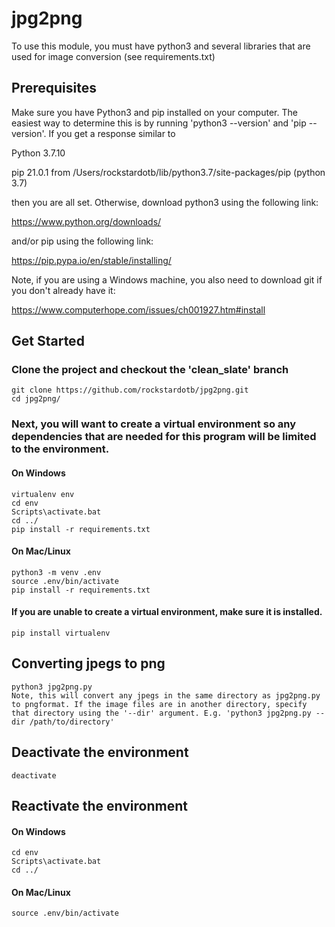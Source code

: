 # jpg2png
To use this module, you must have python3 and several libraries that are used for image conversion (see requirements.txt)

## Prerequisites
Make sure you have Python3 and pip installed on your computer. The easiest way to determine this is by running 'python3 --version' and 'pip --version'. If you get a response similar to

Python 3.7.10

pip 21.0.1 from /Users/rockstardotb/lib/python3.7/site-packages/pip (python 3.7)

then you are all set. Otherwise, download python3 using the following link:

https://www.python.org/downloads/

and/or pip using the following link:

https://pip.pypa.io/en/stable/installing/

Note, if you are using a Windows machine, you also need to download git if you don't already have it:

https://www.computerhope.com/issues/ch001927.htm#install

## Get Started
### Clone the project and checkout the 'clean_slate' branch

    git clone https://github.com/rockstardotb/jpg2png.git
    cd jpg2png/
    
### Next, you will want to create a virtual environment so any dependencies that are needed for this program will be limited to the environment.

#### On Windows
    virtualenv env
    cd env
    Scripts\activate.bat
    cd ../
    pip install -r requirements.txt

#### On Mac/Linux
    python3 -m venv .env
    source .env/bin/activate
    pip install -r requirements.txt

#### If you are unable to create a virtual environment, make sure it is installed. 

    pip install virtualenv

## Converting jpegs to png
    python3 jpg2png.py
    Note, this will convert any jpegs in the same directory as jpg2png.py to pngformat. If the image files are in another directory, specify that directory using the '--dir' argument. E.g. 'python3 jpg2png.py --dir /path/to/directory'

## Deactivate the environment
    deactivate

## Reactivate the environment
#### On Windows
    cd env
    Scripts\activate.bat
    cd ../

#### On Mac/Linux
    source .env/bin/activate
